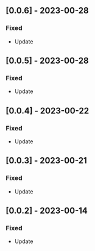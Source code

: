 ## [0.0.6] - 2023-00-28

### Fixed
-    Update

## [0.0.5] - 2023-00-28

### Fixed
-    Update

## [0.0.4] - 2023-00-22

### Fixed
-    Update

## [0.0.3] - 2023-00-21

### Fixed
-    Update

## [0.0.2] - 2023-00-14

### Fixed
-    Update

